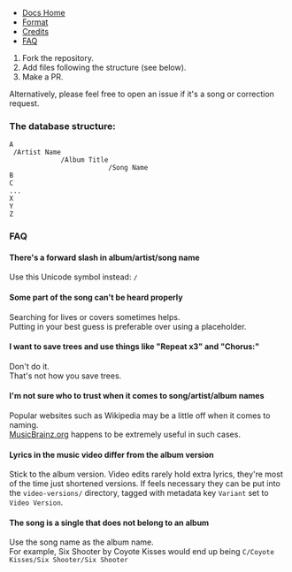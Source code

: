 * [Docs Home](https://github.com/Lyrics/lyrics/tree/master/docs/README.md)
* [Format](https://github.com/Lyrics/lyrics/tree/master/docs/Format.md)
* [Credits](https://github.com/Lyrics/lyrics/tree/master/docs/Credits.md)
* [FAQ](https://github.com/Lyrics/lyrics/tree/master/docs/FAQ.md)

1. Fork the repository.
2. Add files following the structure (see below).
3. Make a PR.

Alternatively, please feel free to open an issue if it's a song or correction request.

### The database structure:

```
A
 /Artist Name
             /Album Title
                         /Song Name
B
C
...
X
Y
Z
```

### FAQ

#### There's a forward slash in album/artist/song name

Use this Unicode symbol instead: `∕`

#### Some part of the song can't be heard properly

Searching for lives or covers sometimes helps.\
Putting in your best guess is preferable over using a placeholder.

#### I want to save trees and use things like "Repeat x3" and "Chorus:"

Don't do it.\
That's not how you save trees.

#### I'm not sure who to trust when it comes to song/artist/album names

Popular websites such as Wikipedia may be a little off when it comes to naming.\
[MusicBrainz.org](https://musicbrainz.org) happens to be extremely useful in such cases.

#### Lyrics in the music video differ from the album version

Stick to the album version. Video edits rarely hold extra lyrics, they're most of the time just shortened versions. If feels necessary they can be put into the `video-versions/` directory, tagged with metadata key `Variant` set to `Video Version`.

#### The song is a single that does not belong to an album

Use the song name as the album name.\
For example, Six Shooter by Coyote Kisses would end up being `C/Coyote Kisses/Six Shooter/Six Shooter`

